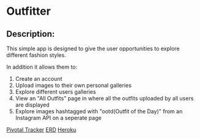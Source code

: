 # Outfitter

## Description:

This simple app is designed to give the user opportunities to explore different fashion styles.

In addition it allows them to:
1. Create an account
2. Upload images to their own personal galleries
3. Explore different users galleries
4. View an "All Outfits" page in where all the outfits uploaded by all users are displayed
5. Explore images hashtagged with "ootd(Outfit of the Day)" from an Instagram API on a seperate page

[Pivotal Tracker](https://www.pivotaltracker.com/s/projects/1048022)
[ERD](https://github.com/isaacsaqib/Outfitter-/blob/master/erd.pdf)
[Heroku](http://intense-stream-2912.herokuapp.com/)
